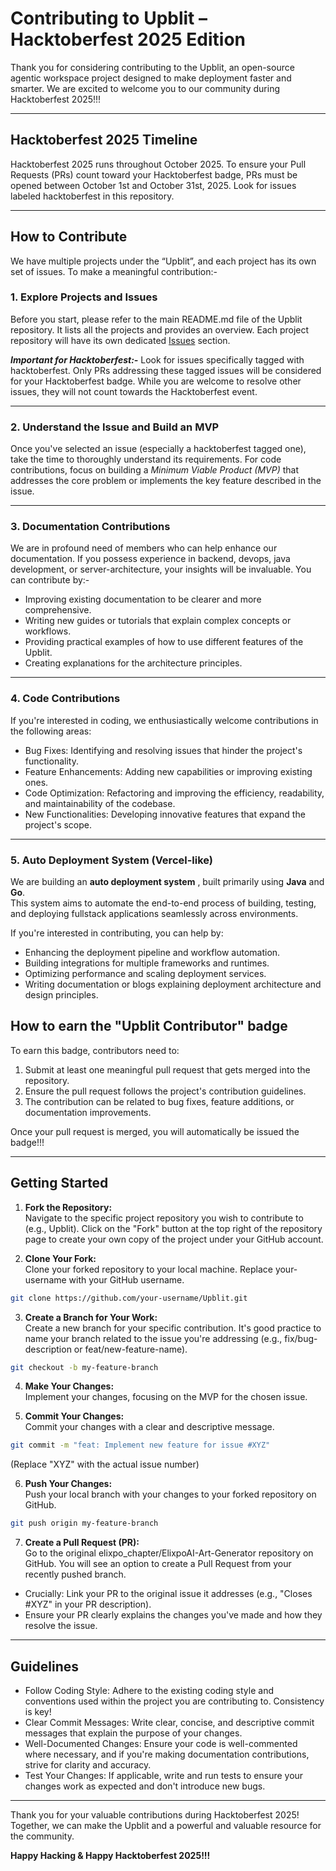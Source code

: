 # Contributing to Upblit – Hacktoberfest 2025 Edition 

Thank you for considering contributing to the Upblit, an open-source agentic workspace project designed to make deployment faster and smarter. We are excited to welcome you to our community during Hacktoberfest 2025!!!

---

## Hacktoberfest 2025 Timeline

Hacktoberfest 2025 runs throughout October 2025. To ensure your Pull Requests (PRs) count toward your Hacktoberfest badge, PRs must be opened between October 1st and October 31st, 2025.
Look for issues labeled hacktoberfest in this repository.

---

## How to Contribute

We have multiple projects under the “Upblit”, and each project has its own set of issues. To make a meaningful contribution:-

### 1. Explore Projects and Issues
Before you start, please refer to the main README.md file of the Upblit repository. It lists all the projects and provides an overview. Each project repository will have its own dedicated [Issues](https://github.com/Debashismitra01/Upblit/issues) section.  

***Important for Hacktoberfest:-*** Look for issues specifically tagged with hacktoberfest. Only PRs addressing these tagged issues will be considered for your Hacktoberfest badge. While you are welcome to resolve other issues, they will not count towards the Hacktoberfest event.

---

### 2. Understand the Issue and Build an MVP
Once you've selected an issue (especially a hacktoberfest tagged one), take the time to thoroughly understand its requirements. For code contributions, focus on building a *Minimum Viable Product (MVP)* that addresses the core problem or implements the key feature described in the issue.

---

### 3. Documentation Contributions

We are in profound need of members who can help enhance our documentation. If you possess experience in backend, devops, java development, or server-architecture, your insights will be invaluable. You can contribute by:-

- Improving existing documentation to be clearer and more comprehensive.
- Writing new guides or tutorials that explain complex concepts or workflows.
- Providing practical examples of how to use different features of the Upblit.
- Creating explanations for the architecture principles.

---

### 4. Code Contributions

If you're interested in coding, we enthusiastically welcome contributions in the following areas:

- Bug Fixes: Identifying and resolving issues that hinder the project's functionality.
- Feature Enhancements: Adding new capabilities or improving existing ones.
- Code Optimization: Refactoring and improving the efficiency, readability, and maintainability of the codebase.
- New Functionalities: Developing innovative features that expand the project's scope.

---

### 5. Auto Deployment System (Vercel-like)

We are building an **auto deployment system** , built primarily using **Java** and **Go**.  
This system aims to automate the end-to-end process of building, testing, and deploying fullstack applications seamlessly across environments.

If you're interested in contributing, you can help by:

- Enhancing the deployment pipeline and workflow automation.
- Building integrations for multiple frameworks and runtimes.
- Optimizing performance and scaling deployment services.
- Writing documentation or blogs explaining deployment architecture and design principles.


## How to earn the "Upblit Contributor" badge

To earn this badge, contributors need to:
1. Submit at least one meaningful pull request that gets merged into the repository.
2. Ensure the pull request follows the project's contribution guidelines.
3. The contribution can be related to bug fixes, feature additions, or documentation improvements.

Once your pull request is merged, you will automatically be issued the badge!!!

---

## Getting Started

1. **Fork the Repository:**  
Navigate to the specific project repository you wish to contribute to (e.g., Upblit). Click on the "Fork" button at the top right of the repository page to create your own copy of the project under your GitHub account.

2. **Clone Your Fork:**  
Clone your forked repository to your local machine. Replace your-username with your GitHub username.
```bash
git clone https://github.com/your-username/Upblit.git
```

3. **Create a Branch for Your Work:**  
Create a new branch for your specific contribution. It's good practice to name your branch related to the issue you're addressing (e.g., fix/bug-description or feat/new-feature-name).
```bash
git checkout -b my-feature-branch
```

4. **Make Your Changes:**  
Implement your changes, focusing on the MVP for the chosen issue.

5. **Commit Your Changes:**  
Commit your changes with a clear and descriptive message.
```bash
git commit -m "feat: Implement new feature for issue #XYZ"
```
(Replace "XYZ" with the actual issue number)

6. **Push Your Changes:**  
Push your local branch with your changes to your forked repository on GitHub.
```bash
git push origin my-feature-branch
```

7. **Create a Pull Request (PR):**  
Go to the original elixpo_chapter/ElixpoAI-Art-Generator repository on GitHub. You will see an option to create a Pull Request from your recently pushed branch.  
* Crucially: Link your PR to the original issue it addresses (e.g., "Closes #XYZ" in your PR description).  
* Ensure your PR clearly explains the changes you've made and how they resolve the issue.

---

## Guidelines

- Follow Coding Style: Adhere to the existing coding style and conventions used within the project you are contributing to. Consistency is key!  
- Clear Commit Messages: Write clear, concise, and descriptive commit messages that explain the purpose of your changes.  
- Well-Documented Changes: Ensure your code is well-commented where necessary, and if you're making documentation contributions, strive for clarity and accuracy.  
- Test Your Changes: If applicable, write and run tests to ensure your changes work as expected and don't introduce new bugs.

---

Thank you for your valuable contributions during Hacktoberfest 2025! Together, we can make the Upblit and a powerful and valuable resource for the community.  

**Happy Hacking & Happy Hacktoberfest 2025!!!**
